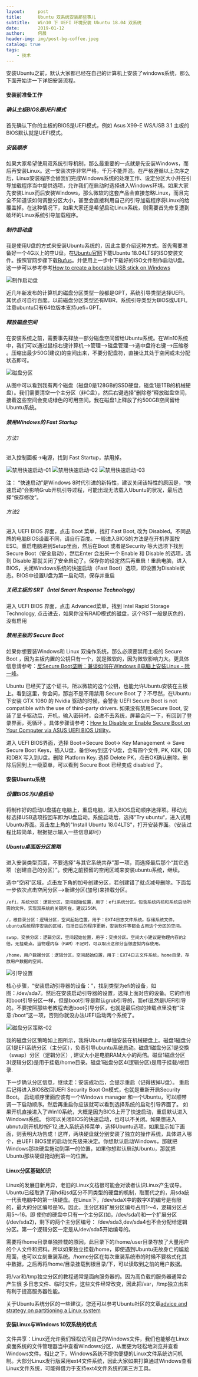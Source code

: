 ```yaml
---
layout:     post
title:      Ubuntu 双系统安装那些事儿
subtitle:   Win10 下 UEFI 环境安装 Ubuntu 18.04 双系统
date:       2019-01-12
author:     何晨
header-img: img/post-bg-coffee.jpeg
catalog: true
tags:
    - 技术
---
```


安装Ubuntu之前，默认大家都已经在自己的计算机上安装了windows系统，那么下面开始讲一下详细安装流程。

#### 安装前准备工作

##### 确认主板BIOS是UEFI模式 

首先确认下你的主板的BIOS是UEFI模式，例如 Asus X99-E WS/USB 3.1 主板的BIOS默认就是UEFI模式。

##### 安装顺序

如果大家希望使用双系统引导机制，那么最重要的一点就是先安装Windows，而后再安装Linux。这一安装次序非常严格，千万不能弄混。在严格遵循以上次序之后，Linux安装程序会替我们完成Windows系统的处理工作、设定分区大小并在引导加载程序当中提供选项，允许我们在启动时选择进入Windows环境。如果大家先安装Linux而后安装Windows，那么微软的这套产品会直接忽略Linux，而且完全不知道该如何调整分区大小，甚至会直接利用自己的引导加载程序将Linux的给覆盖掉。在这种情况下，如果大家还是希望启动Linux系统，则需要首先修复遭到破坏的Linux系统引导加载程序。

##### 制作启动盘

我是使用U盘的方式来安装Ubuntu系统的，因此主要介绍这种方式。首先需要准备好一个4G以上的空U盘。在[Ubuntu官网](https://www.ubuntu.com/download)下载Ubuntu 18.04LTS的ISO安装文件。按照官网步骤下载[Rufus](https://rufus.akeo.ie/)。并使用上一步中下载好的ISO文件制作启动U盘。这一步可以参考参考[How to create a bootable USB stick on Windows](https://www.ubuntu.com/download/desktop/create-a-usb-stick-on-windows)

![制作启动盘](https://github.com/he-chen-95/chen-image-host/raw/master/2019/rafus.jpg)

近几年新发布的计算机的磁盘分区类型一般都是GPT，系统引导类型选择UEFI。其优点可自行百度。以前磁盘分区类型还有MBR，系统引导类型为BIOS或UEFI。注意ubuntu只有64位版本支持uefi+GPT。

##### 释放磁盘空间

在安装系统之前，需要事先释放一部分磁盘空间留给Ubuntu系统。在Win10系统中，我们可以通过鼠标右键计算机—>管理—->磁盘管理—->选中盘符右键—->压缩卷 。压缩出最少50G(建议)的空间出来，不要分配盘符，直接让其处于空闲或未分配状态即可。

![磁盘分区](https://github.com/he-chen-95/chen-image-host/raw/master/2019/disk-patrition-1.JPG)

从图中可以看到我有两个磁盘（磁盘0是128GB的SSD硬盘，磁盘1是1TB的机械硬盘）。我们需要清空一个主分区（非C盘），然后右键选择”删除卷”释放磁盘空间，接着这些空间会变成绿色的可用空间。我在磁盘1上释放了约500GB空间留给Ubuntu系统。

##### 禁用Windows的 Fast Startup

###### 方法1

进入控制面板->电源，找到 Fast Startup，禁用掉。

![禁用快速启动-01](https://github.com/he-chen-95/chen-image-host/raw/master/2019/disable-fast-boot-01.jpg)
![禁用快速启动-02](https://github.com/he-chen-95/chen-image-host/raw/master/2019/disable-fast-boot-02.JPG)
![禁用快速启动-03](https://github.com/he-chen-95/chen-image-host/raw/master/2019/disable-fast-boot-03.JPG)

注： “快速启动”是Windows 8时代引进的新特性，建议关闭该特性的原因是，“快速启动”会影响Grub开机引导过程，可能出现无法载入Ubuntu的状况，最后选择“保存修改”。

###### 方法2

进入 UEFI BIOS 界面，点击 Boot 菜单，找打 Fast Boot, 改为 Disabled。不同品牌的电脑BIOS设置不同，请自行百度。一般进入BIOS的方法是在开机界面按ESC。重启电脑进到Setup里面，然后在Boot 或者是Security 等大选项下找到 Secure Boot（安全启动），然后Enter 会出来一个 Enable 和 Disable 的选项，选到 Disable 那就关闭了安全启动了。保存你的设定然后再重启！重启电脑，进入BIOS，关闭Windows系统的快速启动（Fast Boot）选项，即设置为Disable状态。BIOS中设置U盘为第一启动项，保存并重启

##### 关闭主板的 SRT（Intel Smart Response Technology)

进入 UEFI BIOS 界面，点击 Advanced菜单，找到 Intel Rapid Storage Technology, 点击进去，如果你没有RAID模式的磁盘，这个RST一般是灰色的，没有启用

##### 禁用主板的 Secure Boot

如果你想要装Windows和 Linux 双操作系统，那么必须要禁用主板的 Secure Boot ，因为主板内置的公钥只有一个，就是微软的，因为微软影响力大。更具体信息请参考：[反Secure Boot垄断：兼谈如何在Windows 8电脑上安装Linux - 阮一峰](http://link.zhihu.com/?target=http%3A//www.ruanyifeng.com/blog/2013/01/secure_boot.html)。

Ubuntu 已经买了这个证书，所以微软的这个公钥，也能允许Ubuntu安装在主板上。看到这里，你会问，那岂不是不用禁用 Secure Boot 了？不尽然，在Ubuntu 下安装 GTX 1080 的 Nvidia 驱动的时候，会警告 UEFI Secure Boot is not compatible with the use of third-party drivers. 如果没有禁用Secure Boot, 安装了显卡驱动后，开机，输入密码时，会进不去系统，屏幕会闪一下，有回到了登录界面，死循环 。具体步骤请参考：[How to Disable or Enable Secure Boot on Your Computer via ASUS UEFI BIOS Utility](http://link.zhihu.com/?target=http%3A//www.technorms.com/45538/disable-enable-secure-boot-asus-motherboard-uefi-bios-utility)。

进入 UEFI BIOS界面，选择 Boot->Secure Boot-> Key Management -> Save Secure Boot Keys，插入U盘，备份key到这个U盘，会有四个文件, PK, KEK, DB 和DBX 写入到U盘。删除 Platform Key. 选择 Delete PK，点击OK确认删除。删除后回到上一级菜单，可以看到 Secure Boot 已经变成 disabled 了。

#### 安装Ubuntu系统

##### 设置BIOS为U盘启动

将制作好的启动U盘插在电脑上，重启电脑，进入BIOS启动顺序选择项。移动光标选择USB选项按回车即为U盘启动。系统启动后，选择”Try ubuntu“，进入试用Ubuntu界面。双击左上角的"Install Ubuntu 18.04LTS"，打开安装界面。（安装过程比较简单，根据提示输入一些信息即可）

##### Ubuntu桌面版分区策略

进入安装类型页面，不要选择"与其它系统共存"那一项，而选择最后那个“其它选项（创建自己的分区）”。使用之前预留的空闲区域来安装ubuntu系统，继续。

选中“空闲”区域，点击左下角的加号创建分区，若创建错了就点减号删除。下面每一步依次点击空闲分区-->新建分区(加号)来挂载分区。

```分区策略
/efi，系统分区：逻辑分区，空间起始位置，用于：efi系统分区。包含系统内核和系统启动所需的文件，实现双系统的关键所在，建议256M。

/，根目录分区：逻辑分区，空间起始位置，用于：EXT4日志文件系统。存储系统文件。ubuntu系统程序安装的区域，包括日后的程序更新，安装软件等都会占用这个分区的空间。

swap，交换分区：逻辑分区，空间起始位置，用于：交换分区。空间大小建议是物理内存的2倍，无挂载点。当物理内存（RAM）不足时，可以取出这部分当做虚拟内存使用。

/home，用户数据分区：逻辑分区，空间起始位置，用于：EXT4日志文件系统，home目录，存放用户数据的空间。
```

![引导设置](https://github.com/he-chen-95/Chen-Image-Host/raw/master/2019/UEFI-patrition.png)

核心步骤，“安装启动引导器的设备：”，找到类型为efi的设备，如图：/dev/sda7。然后在安装启动引导器的设置，选择上面对应的设备。它的作用和boot引导分区一样，但是boot引导是默认grub引导的，而efi显然是UEFI引导的。不要按照那些老教程去选boot引导分区，也就是最后你的挂载点里没有“注意:/boot”这一项，否则你就没办法UEFI启动两个系统了。

![磁盘分区策略-02](https://github.com/he-chen-95/chen-image-host/raw/master/2019/disk-partition-2.JPG)

我的磁盘分区策略如上图所示，我将Ubuntu单独安装在机械硬盘上。磁盘1磁盘分区1是EFI系统分区（主分区），负责引导ubuntu系统启动。磁盘1磁盘分区1是交换（swap）分区（逻辑分区）, 建议大小是电脑RAM大小的两倍。磁盘1磁盘分区3(逻辑分区)是用于挂载/home目录。磁盘1磁盘分区4(逻辑分区)是用于挂载/根目录.

下一步确认分区信息，继续走：安装成功后，会提示重启（记得拔掉U盘）。 重启后记得进入BIOS改回UEFI Security Boot On模式，也就是重新开启Security Boot。 启动顺序里面应该有一个Windows manager 和一个Ubuntu，可以顺带调一下启动顺序。然后再重启你应该就可以看到选择系统的启动引导界面了。 如果开机直接进入了Win10系统，大概是因为BIOS上开了快速启动，重启默认进入Windows系统。 你可以关闭BIOS的快速启动，也可以不关闭。如果想进入ubnutu则开机秒按F12,进入系统选择菜单，选择Ubuntu选项，如果显示如下画面，则表明大功告成！这样，两块硬盘就分别安装了独立的操作系统，具体进入哪个，由UEFI BIOS里的启动优先级来决定。你想默认启动Windows，那就把Windows那块硬盘拖动到第一的位置，如果你想默认启动Ubuntu，那就把Ubuntu那块硬盘拖动到第一的位置。

#### Linux分区基础知识

Linux的发展日新月异，老旧的Linux文档很可能会对读者认识Linux产生误导。Ubuntu已经取消了用hd和sd区分不同类型的硬盘的机制，取而代之的，用sda统一代表电脑中的第一块硬盘。在Linux下，/dev/sdaX中的数字X的编号是有限的，最大的分区编号是16。因此，主分区和扩展分区编号占用1～4，逻辑分区占用5～16。即 使你的硬盘中只有一个主分区(如，/dev/sda1)和一个扩展分区(/dev/sda2)，剩下的两个主分区编号： /dev/sda3,dev/sda4也不会分配给逻辑分区。第一个逻辑分区一定是从/dev/sda5开始编号的。

需要将/home目录单独挂载的原因，此目录下的/home/user目录存放了大量用户的个人文件和资料。所以如果独立挂载/home，即使遇到Ubuntu无故身亡的尴尬局面，也可以立刻重装系统。/home分区在每次重装系统市的时候不要格式化其中数据，之后再将/home/目录挂载到根目录/下，可以读取到之前的用户数据。

将/var和/tmp独立分区的教程通常是面向服务器的。因为高负载的服务器通常会产生很 多日志文件、临时文件，这些文件经常改变，因此把/var，/tmp独立出来有利于提高服务器性能。

关于Ubuntu系统分区的一些建议，您还可以参考Ubuntu社区的文章[advice and strategy on partitioning a Linux system](https://help.ubuntu.com/community/DiskSpace)

#### 安装Linux与Windows 10双系统的优点

文件共享：Linux还允许我们轻松访问自己的Windows文件，我们也能够在Linux桌面系统的文件管理器当中查看Windows分区，从而更为轻松地浏览并查看Windows文件。相比之下，Windows系统不提供便捷的Linux文件系统访问机制。大部分Linux发行版采用ext4文件系统，因此大家如果打算通过Windows查看Linux文件系统，可能得借力于支持ext4文件系统的第三方工具。
